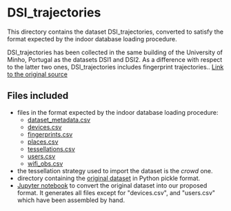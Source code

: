 # DSI_trajectories

This directory contains the dataset DSI_trajectories, converted to satisfy the format expected by the indoor database loading procedure.

DSI_trajectories has been collected in the same building of the University of Minho, Portugal as the datasets DSI1 and DSI2. As a difference with respect to the latter two ones, DSI_trajectories includes fingerprint trajectories.. [Link to the original source](https://zenodo.org/record/3778646#.YnPqGNpByUk)


## Files included

* files in the format expected by the indoor database loading procedure:
  * [dataset_metadata.csv](https://github.com/dslab-uniud/Database-indoor/blob/main/Datasets/converted_datasets/DSI_trajectories/dataset_metadata.csv)
  * [devices.csv](https://github.com/dslab-uniud/Database-indoor/blob/main/Datasets/converted_datasets/DSI_trajectories/devices.csv)
  * [fingerprints.csv](https://github.com/dslab-uniud/Database-indoor/blob/main/Datasets/converted_datasets/DSI_trajectories/fingerprints.csv)
  * [places.csv](https://github.com/dslab-uniud/Database-indoor/blob/main/Datasets/converted_datasets/DSI_trajectories/places.csv)
  * [tessellations.csv](https://github.com/dslab-uniud/Database-indoor/blob/main/Datasets/converted_datasets/DSI_trajectories/tessellations.csv)
  * [users.csv](https://github.com/dslab-uniud/Database-indoor/blob/main/Datasets/converted_datasets/DSI_trajectories/users.csv)
  * [wifi_obs.csv](https://github.com/dslab-uniud/Database-indoor/blob/main/Datasets/converted_datasets/DSI_trajectories/wifi_obs.csv)
* the tessellation strategy used to import the dataset is the _crowd_ one.
* directory containing the [original dataset](https://github.com/dslab-uniud/Database-indoor/blob/main/Datasets/raw_datasets/DSI/DSI_trajectories/) in Python pickle format.
* [Jupyter notebook](https://github.com/dslab-uniud/Database-indoor/blob/main/Datasets/dsi_convert.ipynb) to convert the original dataset into our proposed format. It generates all files except for "devices.csv", and "users.csv" which have been assembled by hand.
